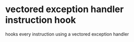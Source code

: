 # vectored exception handler instruction hook
hooks every instruction using a vectored exception handler
